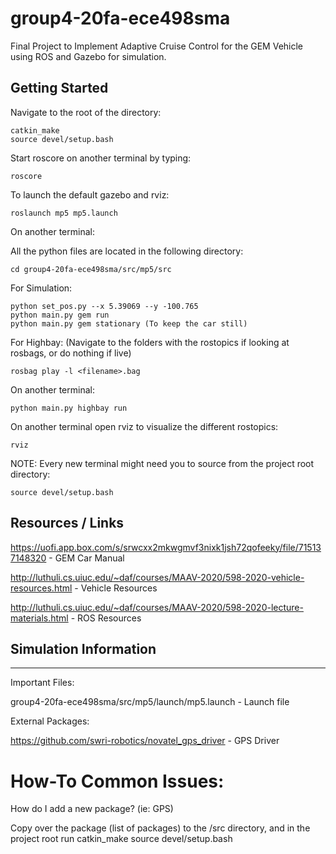 # group4-20fa-ece498sma

Final Project to Implement Adaptive Cruise Control for the GEM Vehicle using ROS and Gazebo for simulation.



## Getting Started

Navigate to the root of the directory:

    catkin_make
    source devel/setup.bash

Start roscore on another terminal by typing:

    roscore

To launch the default gazebo and rviz:

    roslaunch mp5 mp5.launch
    
On another terminal:

All the python files are located in the following directory:

    cd group4-20fa-ece498sma/src/mp5/src

For Simulation:

    python set_pos.py --x 5.39069 --y -100.765
    python main.py gem run
    python main.py gem stationary (To keep the car still)


For Highbay: (Navigate to the folders with the rostopics if looking at rosbags, or do nothing if live)

    rosbag play -l <filename>.bag

On another terminal:

    python main.py highbay run

On another terminal open rviz to visualize the different rostopics:

    rviz



NOTE: Every new terminal might need you to source from the project root directory:

    source devel/setup.bash










## Resources / Links

https://uofi.app.box.com/s/srwcxx2mkwgmvf3nixk1jsh72qofeeky/file/715137148320 - GEM Car Manual

http://luthuli.cs.uiuc.edu/~daf/courses/MAAV-2020/598-2020-vehicle-resources.html - Vehicle Resources

http://luthuli.cs.uiuc.edu/~daf/courses/MAAV-2020/598-2020-lecture-materials.html -  ROS Resources



## Simulation Information
____

Important Files: 

group4-20fa-ece498sma/src/mp5/launch/mp5.launch - Launch file 


External Packages:

https://github.com/swri-robotics/novatel_gps_driver - GPS Driver


# How-To Common Issues:

How do I add a new package? (ie: GPS)

Copy over the package (list of packages) to the /src directory, and in the project root run catkin_make
source devel/setup.bash


